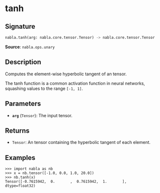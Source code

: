 # tanh

## Signature

```python
nabla.tanh(arg: nabla.core.tensor.Tensor) -> nabla.core.tensor.Tensor
```

**Source**: `nabla.ops.unary`

## Description

Computes the element-wise hyperbolic tangent of an tensor.

The tanh function is a common activation function in neural networks,
squashing values to the range `[-1, 1]`.

## Parameters

- **`arg`** (`Tensor`): The input tensor.

## Returns

- `Tensor`: An tensor containing the hyperbolic tangent of each element.

## Examples

```pycon
>>> import nabla as nb
>>> x = nb.tensor([-1.0, 0.0, 1.0, 20.0])
>>> nb.tanh(x)
Tensor([-0.7615942,  0.       ,  0.7615942,  1.       ], dtype=float32)
```
